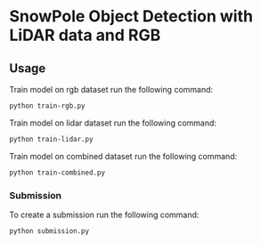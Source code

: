 # SnowPole Object Detection with LiDAR data and RGB

## Usage

Train model on rgb dataset run the following command:
```bash
python train-rgb.py
```

Train model on lidar dataset run the following command:
```bash
python train-lidar.py
```

Train model on combined dataset run the following command:
```bash
python train-combined.py
```

### Submission

To create a submission run the following command:
```bash
python submission.py
```